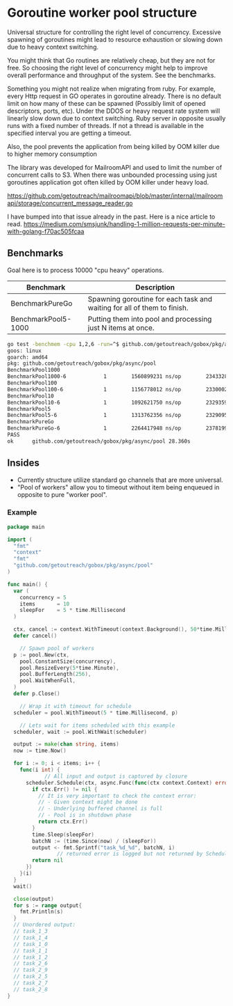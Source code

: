 # Goroutine worker pool structure

Universal structure for controlling the right level of concurrency. Excessive spawning of goroutines might lead to resource exhaustion or slowing down due to heavy context switching.

You might think that Go routines are relatively cheap, but they are not for free. So choosing the right level of concurrency might help to improve overall performance and throughput of the system. See the benchmarks.

Something you might not realize when migrating from ruby. For example, every Http request in GO operates in goroutine already. There is no default limit on how many of these can be spawned (Possibly limit of opened descriptors, ports, etc). Under the DDOS or heavy request rate system will linearly slow down due to context switching. Ruby server in opposite usually runs with a fixed number of threads. If not a thread is available in the specified interval you are getting a timeout.

Also, the pool prevents the application from being killed by OOM killer due to higher memory consumption

The library was developed for MailroomAPI and used to limit the number of concurrent calls to S3. When there was unbounded processing using just goroutines application got often killed by OOM killer under heavy load.

<https://github.com/getoutreach/mailroomapi/blob/master/internal/mailroomapi/storage/concurrent_message_reader.go>

I have bumped into that issue already in the past. Here is a nice article to read.
<https://medium.com/smsjunk/handling-1-million-requests-per-minute-with-golang-f70ac505fcaa>

## Benchmarks

Goal here is to process 10000 "cpu heavy" operations.

| Benchmark           | Description                                                             |
| ------------------- | ----------------------------------------------------------------------- |
| BenchmarkPureGo     | Spawning goroutine for each task and waiting for all of them to finish. |
| BenchmarkPool5-1000 | Putting them into pool and processing just N items at once.             |

```bash
go test -benchmem -cpu 1,2,6 -run=^$ github.com/getoutreach/gobox/pkg/async/pool -v -bench '^Benchmark'
goos: linux
goarch: amd64
pkg: github.com/getoutreach/gobox/pkg/async/pool
BenchmarkPool1000
BenchmarkPool1000-6            1        1560899231 ns/op        234332864 B/op  20031897 allocs/op
BenchmarkPool100
BenchmarkPool100-6             1        1156778012 ns/op        233000224 B/op  20020978 allocs/op
BenchmarkPool10
BenchmarkPool10-6              1        1092621750 ns/op        232935976 B/op  20020126 allocs/op
BenchmarkPool5
BenchmarkPool5-6               1        1313762356 ns/op        232909576 B/op  20019824 allocs/op
BenchmarkPureGo
BenchmarkPureGo-6              1        2264417948 ns/op        237819960 B/op  20034677 allocs/op
PASS
ok  	github.com/getoutreach/gobox/pkg/async/pool	28.360s

```

## Insides

- Currently structure utilize standard go channels that are more universal.
- "Pool of workers" allow you to timeout without item being enqueued in opposite to pure "worker pool".

### Example

```go
package main

import (
  "fmt"
  "context"
  "fmt"
  "github.com/getoutreach/gobox/pkg/async/pool"
)

func main() {
  var (
    concurrency = 5
    items       = 10
    sleepFor    = 5 * time.Millisecond
  )

  ctx, cancel := context.WithTimeout(context.Background(), 50*time.Millisecond)
  defer cancel()

    // Spawn pool of workers
  p := pool.New(ctx,
    pool.ConstantSize(concurrency),
    pool.ResizeEvery(5*time.Minute),
    pool.BufferLength(256),
    pool.WaitWhenFull,
  )
  defer p.Close()

    // Wrap it with timeout for schedule
  scheduler = pool.WithTimeout(5 * time.Millisecond, p)

    // Lets wait for items scheduled with this example
  scheduler, wait := pool.WithWait(scheduler)

  output := make(chan string, items)
  now := time.Now()

  for i := 0; i < items; i++ {
    func(i int) {
            // All input and output is captured by closure
      scheduler.Schedule(ctx, async.Func(func(ctx context.Context) error {
        if ctx.Err() != nil {
          // It is very important to check the context error:
          // - Given context might be done
          // - Underlying buffered channel is full
          // - Pool is in shutdown phase
          return ctx.Err()
        }
        time.Sleep(sleepFor)
        batchN := (time.Since(now) / (sleepFor))
        output <- fmt.Sprintf("task_%d_%d", batchN, i)
                // returned error is logged but not returned by Schedule function
        return nil
      })
    }(i)
  }
  wait()

  close(output)
  for s := range output{
    fmt.Println(s)
  }
  // Unordered output:
  // task_1_3
  // task_1_4
  // task_1_0
  // task_1_1
  // task_1_2
  // task_2_6
  // task_2_9
  // task_2_5
  // task_2_7
  // task_2_8
}
```
